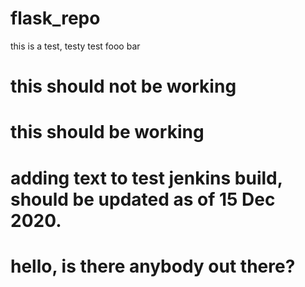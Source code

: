 # flask_repo

this is a test, testy test fooo bar

# this should not be working
# this should be working
# adding text to test jenkins build, should be updated as of 15 Dec 2020.
# hello, is there anybody out there?
